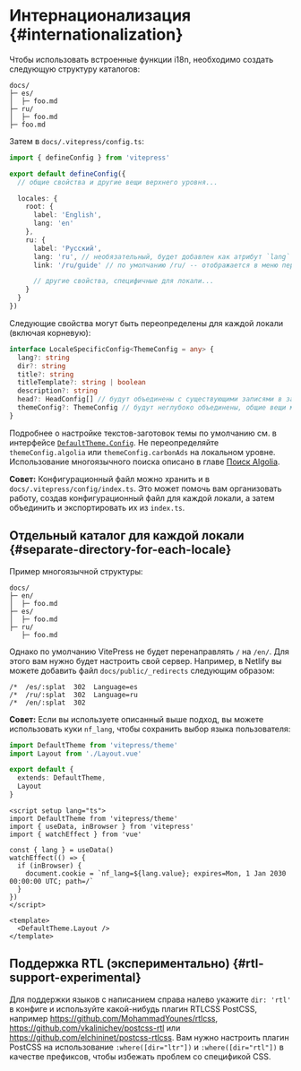 # Интернационализация {#internationalization}

Чтобы использовать встроенные функции i18n, необходимо создать следующую структуру каталогов:

```
docs/
├─ es/
│  ├─ foo.md
├─ ru/
│  ├─ foo.md
├─ foo.md
```

Затем в `docs/.vitepress/config.ts`:

```ts [docs/.vitepress/config.ts]
import { defineConfig } from 'vitepress'

export default defineConfig({
  // общие свойства и другие вещи верхнего уровня...

  locales: {
    root: {
      label: 'English',
      lang: 'en'
    },
    ru: {
      label: 'Русский',
      lang: 'ru', // необязательный, будет добавлен как атрибут `lang` в тег `html`
      link: '/ru/guide' // по умолчанию /ru/ -- отображается в меню переводов на панели навигации, может быть внешним

      // другие свойства, специфичные для локали...
    }
  }
})
```

Следующие свойства могут быть переопределены для каждой локали (включая корневую):

```ts
interface LocaleSpecificConfig<ThemeConfig = any> {
  lang?: string
  dir?: string
  title?: string
  titleTemplate?: string | boolean
  description?: string
  head?: HeadConfig[] // будут объединены с существующими записями в заголовке, дублирующие метатеги будут автоматически удалены
  themeConfig?: ThemeConfig // будут неглубоко объединены, общие вещи можно поместить в запись themeConfig верхнего уровня
}
```

Подробнее о настройке текстов-заготовок темы по умолчанию см. в интерфейсе [`DefaultTheme.Config`](https://github.com/vuejs/vitepress/blob/main/types/default-theme.d.ts). Не переопределяйте `themeConfig.algolia` или `themeConfig.carbonAds` на локальном уровне. Использование многоязычного поиска описано в главе [Поиск Algolia](../reference/default-theme-search#algolia-search-i18n).

**Совет:** Конфигурационный файл можно хранить и в `docs/.vitepress/config/index.ts`. Это может помочь вам организовать работу, создав конфигурационный файл для каждой локали, а затем объединить и экспортировать их из `index.ts`.

## Отдельный каталог для каждой локали {#separate-directory-for-each-locale}

Пример многоязычной структуры:

```
docs/
├─ en/
│  ├─ foo.md
├─ es/
│  ├─ foo.md
├─ ru/
   ├─ foo.md
```

Однако по умолчанию VitePress не будет перенаправлять `/` на `/en/`. Для этого вам нужно будет настроить свой сервер. Например, в Netlify вы можете добавить файл `docs/public/_redirects` следующим образом:

```
/*  /es/:splat  302  Language=es
/*  /ru/:splat  302  Language=ru
/*  /en/:splat  302
```

**Совет:** Если вы используете описанный выше подход, вы можете использовать куки `nf_lang`, чтобы сохранить выбор языка пользователя:

```ts [docs/.vitepress/theme/index.ts]
import DefaultTheme from 'vitepress/theme'
import Layout from './Layout.vue'

export default {
  extends: DefaultTheme,
  Layout
}
```

```vue [docs/.vitepress/theme/Layout.vue]
<script setup lang="ts">
import DefaultTheme from 'vitepress/theme'
import { useData, inBrowser } from 'vitepress'
import { watchEffect } from 'vue'

const { lang } = useData()
watchEffect(() => {
  if (inBrowser) {
    document.cookie = `nf_lang=${lang.value}; expires=Mon, 1 Jan 2030 00:00:00 UTC; path=/`
  }
})
</script>

<template>
  <DefaultTheme.Layout />
</template>
```

## Поддержка RTL (экспериментально) {#rtl-support-experimental}

Для поддержки языков с написанием справа налево укажите `dir: 'rtl'` в конфиге и используйте какой-нибудь плагин RTLCSS PostCSS, например <https://github.com/MohammadYounes/rtlcss>, <https://github.com/vkalinichev/postcss-rtl> или <https://github.com/elchininet/postcss-rtlcss>. Вам нужно настроить плагин PostCSS на использование `:where([dir="ltr"])` и `:where([dir="rtl"])` в качестве префиксов, чтобы избежать проблем со спецификой CSS.
